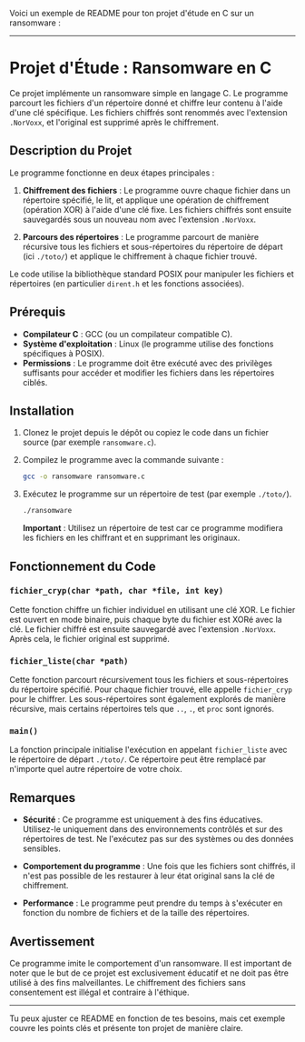 Voici un exemple de README pour ton projet d'étude en C sur un ransomware :

---

# Projet d'Étude : Ransomware en C

Ce projet implémente un ransomware simple en langage C. Le programme parcourt les fichiers d'un répertoire donné et chiffre leur contenu à l'aide d'une clé spécifique. Les fichiers chiffrés sont renommés avec l'extension `.NorVoxx`, et l'original est supprimé après le chiffrement.

## Description du Projet

Le programme fonctionne en deux étapes principales :

1. **Chiffrement des fichiers** : Le programme ouvre chaque fichier dans un répertoire spécifié, le lit, et applique une opération de chiffrement (opération XOR) à l'aide d'une clé fixe. Les fichiers chiffrés sont ensuite sauvegardés sous un nouveau nom avec l'extension `.NorVoxx`.
   
2. **Parcours des répertoires** : Le programme parcourt de manière récursive tous les fichiers et sous-répertoires du répertoire de départ (ici `./toto/`) et applique le chiffrement à chaque fichier trouvé.

Le code utilise la bibliothèque standard POSIX pour manipuler les fichiers et répertoires (en particulier `dirent.h` et les fonctions associées).

## Prérequis

- **Compilateur C** : GCC (ou un compilateur compatible C).
- **Système d'exploitation** : Linux (le programme utilise des fonctions spécifiques à POSIX).
- **Permissions** : Le programme doit être exécuté avec des privilèges suffisants pour accéder et modifier les fichiers dans les répertoires ciblés.

## Installation

1. Clonez le projet depuis le dépôt ou copiez le code dans un fichier source (par exemple `ransomware.c`).
   
2. Compilez le programme avec la commande suivante :
   
   ```bash
   gcc -o ransomware ransomware.c
   ```

3. Exécutez le programme sur un répertoire de test (par exemple `./toto/`).
   
   ```bash
   ./ransomware
   ```

   **Important** : Utilisez un répertoire de test car ce programme modifiera les fichiers en les chiffrant et en supprimant les originaux.

## Fonctionnement du Code

### `fichier_cryp(char *path, char *file, int key)`

Cette fonction chiffre un fichier individuel en utilisant une clé XOR. Le fichier est ouvert en mode binaire, puis chaque byte du fichier est XORé avec la clé. Le fichier chiffré est ensuite sauvegardé avec l'extension `.NorVoxx`. Après cela, le fichier original est supprimé.

### `fichier_liste(char *path)`

Cette fonction parcourt récursivement tous les fichiers et sous-répertoires du répertoire spécifié. Pour chaque fichier trouvé, elle appelle `fichier_cryp` pour le chiffrer. Les sous-répertoires sont également explorés de manière récursive, mais certains répertoires tels que `..`, `.`, et `proc` sont ignorés.

### `main()`

La fonction principale initialise l'exécution en appelant `fichier_liste` avec le répertoire de départ `./toto/`. Ce répertoire peut être remplacé par n'importe quel autre répertoire de votre choix. 

## Remarques

- **Sécurité** : Ce programme est uniquement à des fins éducatives. Utilisez-le uniquement dans des environnements contrôlés et sur des répertoires de test. Ne l'exécutez pas sur des systèmes ou des données sensibles.
  
- **Comportement du programme** : Une fois que les fichiers sont chiffrés, il n'est pas possible de les restaurer à leur état original sans la clé de chiffrement.

- **Performance** : Le programme peut prendre du temps à s'exécuter en fonction du nombre de fichiers et de la taille des répertoires.

## Avertissement

Ce programme imite le comportement d'un ransomware. Il est important de noter que le but de ce projet est exclusivement éducatif et ne doit pas être utilisé à des fins malveillantes. Le chiffrement des fichiers sans consentement est illégal et contraire à l'éthique.

---

Tu peux ajuster ce README en fonction de tes besoins, mais cet exemple couvre les points clés et présente ton projet de manière claire.